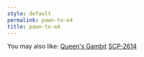 ```yaml
---
style: default
permalink: pawn-to-e4
title: pawn-to-e4
---
```

You may also like:
[Queen's Gambit](http://scp-wiki.net/queen-s-gambit)
[SCP-2614](http://scp-wiki.net/scp-2614)